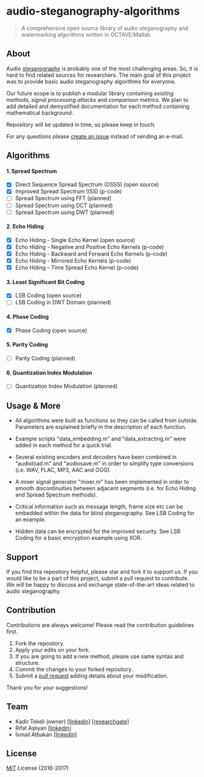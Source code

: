 # audio-steganography-algorithms

> A comprehensive open source library of audio steganography and watermarking algorithms written in OCTAVE/Matlab.

## About

Audio [steganography](https://en.wikipedia.org/wiki/Steganography) is probably one of the most challenging areas. So, it is hard to find related sources for researchers. The main goal of this project was to provide basic audio steganography algorithms for everyone.

Our future scope is to publish a modular library containing *existing methods*, *signal processing attacks* and *comparison metrics*. We plan to add detailed and demystified documentation for each method containing mathematical background.

Repository will be updated in time, so please keep in touch.

For any questions please [create an issue](https://help.github.com/articles/creating-an-issue/) instead of sending an e-mail.

## Algorithms

#### 1. Spread Spectrum
- [x] Direct Sequence Spread Spectrum (DSSS) (open source)
- [x] Improved Spread Spectrum (ISS) (p-code)
- [ ] Spread Spectrum using FFT (planned)
- [ ] Spread Spectrum using DCT (planned)
- [ ] Spread Spectrum using DWT (planned)

#### 2. Echo Hiding
- [x] Echo Hiding - Single Echo Kernel (open source)
- [x] Echo Hiding - Negative and Positive Echo Kernels (p-code)
- [x] Echo Hiding - Backward and Forward Echo Kernels (p-code)
- [x] Echo Hiding - Mirrored Echo Kernels (p-code)
- [x] Echo Hiding - Time Spread Echo Kernel (p-code)

#### 3. Least Significant Bit Coding
- [x] LSB Coding (open source)
- [ ] LSB Coding in DWT Domain (planned)

#### 4. Phase Coding
- [x] Phase Coding (open source)

#### 5. Parity Coding
- [ ] Parity Coding (planned)

#### 6. Quantization Index Modulation
- [ ] Quantization Index Modulation (planned)


 ## Usage & More

 - All algorithms were built as functions so they can be called from outside. Parameters are explained briefly in the description of each function.

- Example scripts "data_embedding.m" and "data_extracting.m" were added in each method for a quick trial.

- Several existing encoders and decoders have been combined in "audioload.m" and "audiosave.m" in order to simplify type conversions (i.e. WAV, FLAC, MP3, AAC and OGG).

- A mixer signal generator "mixer.m" has been implemented in order to smooth discontinuities between adjacent segments (i.e. for Echo Hiding and Spread Spectrum methods).

- Critical information such as message length, frame size etc can be embedded within the data for blind steganography. See LSB Coding for an example.

- Hidden data can be encrypted for the improved security. See LSB Coding for a basic encryption example using XOR.

## Support

If you find this repository helpful, please star and fork it to support us. If you would like to be a part of this project, submit a pull request to contribute. We will be happy to discuss and exchange state-of-the-art ideas related to audio steganography.

## Contribution

Contributions are always welcome! Please read the contribution guidelines first.

1. Fork the repository.
2. Apply your edits on your fork.
3. If you are going to add a new method, please use same syntax and structure.
4. Commit the changes to your forked repository.
5. Submit a [pull request](https://help.github.com/articles/creating-a-pull-request/) adding details about your modification.

Thank you for your suggestions!

## Team
- Kadir Tekeli (owner) [[linkedin]](https://www.linkedin.com/in/ktekeli/) [[researchgate]](https://www.researchgate.net/profile/Kadir_Tekeli)
- Rıfat Aşlıyan [[linkedin]](https://www.linkedin.com/in/rifat-asliyan-6992b847/)
- İsmail Atbakan [[linkedin]](https://www.linkedin.com/in/ismail-atbakan-a09377174/)

## License
[MIT](https://github.com/ktekeli/audio-steganography-algorithms/blob/master/LICENCE) License (2016-2017)
